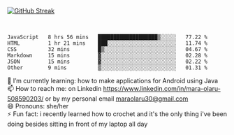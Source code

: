 

 <!--<img align="center" src="https://github-readme-stats.vercel.app/api?username=MaraxD&theme=github_dark&show_icons=true&count_private=true"/>-->
[![GitHub Streak](http://github-readme-streak-stats.herokuapp.com?user=MaraxD&theme=tokyonight_duo&align=center)](https://git.io/streak-stats)
 
 
 <br/>

<!--START_SECTION:waka-->

```text
JavaScript   8 hrs 56 mins   ███████████████████▒░░░░░   77.22 %
HTML         1 hr 21 mins    ███░░░░░░░░░░░░░░░░░░░░░░   11.74 %
CSS          32 mins         █▒░░░░░░░░░░░░░░░░░░░░░░░   04.67 %
Markdown     15 mins         ▓░░░░░░░░░░░░░░░░░░░░░░░░   02.28 %
JSON         15 mins         ▓░░░░░░░░░░░░░░░░░░░░░░░░   02.22 %
Other        9 mins          ▒░░░░░░░░░░░░░░░░░░░░░░░░   01.31 %
```

<!--END_SECTION:waka-->
<!--[![willianrod's wakatime stats](https://github-readme-stats.vercel.app/api/wakatime?username=MaraxD)](https://github.com/anuraghazra/github-readme-stats)-->

🌱 I’m currently learning: how to make applications for Android using Java<br/>
📫 How to reach me: on Linkedin https://www.linkedin.com/in/mara-olaru-508590203/ or by my personal email maraolaru30@gmail.com <br/>
😄 Pronouns: she/her <br/>
⚡ Fun fact: i recently learned how to crochet and it's the only thing i've been doing besides sitting in front of my laptop all day <br/>
 
